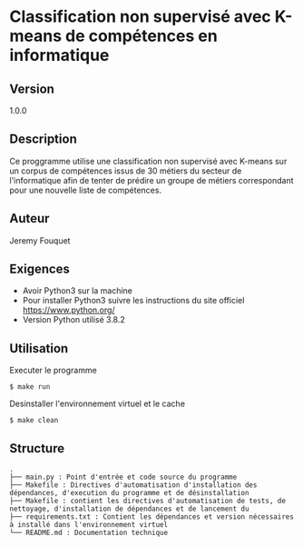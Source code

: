 # Classification non supervisé avec K-means de compétences en informatique

## Version

1.0.0

## Description

Ce proggramme utilise une classification non supervisé avec K-means sur un corpus de compétences issus de 30 métiers du secteur de l'informatique afin de tenter de prédire un groupe de métiers correspondant pour une nouvelle liste de compétences.

## Auteur

Jeremy Fouquet

## Exigences

- Avoir Python3 sur la machine
- Pour installer Python3 suivre les instructions du site officiel https://www.python.org/
- Version Python utilisé 3.8.2

## Utilisation

Executer le programme
```
$ make run
```

Desinstaller l'environnement virtuel et le cache
```
$ make clean
```

## Structure
    .
    ├── main.py : Point d'entrée et code source du programme
    ├── Makefile : Directives d'automatisation d'installation des dépendances, d'execution du programme et de désinstallation
    ├── Makefile : contient les directives d'automatisation de tests, de nettoyage, d'installation de dépendances et de lancement du
    ├── requirements.txt : Contient les dépendances et version nécessaires à installé dans l'environnement virtuel
    └── README.md : Documentation technique

